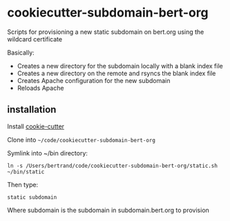# cookiecutter-subdomain-bert-org

Scripts for provisioning a new static subdomain on bert.org using the wildcard certificate

Basically:

* Creates a new directory for the subdomain locally with a blank index file
* Creates a new directory on the remote and rsyncs the blank index file
* Creates Apache configuration for the new subdomain
* Reloads Apache

## installation

Install [cookie-cutter](https://github.com/cookiecutter/cookiecutter)

Clone into `~/code/cookiecutter-subdomain-bert-org`

Symlink into ~/bin directory:

```
ln -s /Users/bertrand/code/cookiecutter-subdomain-bert-org/static.sh ~/bin/static
```

Then type:
```
static subdomain
```

Where subdomain is the subdomain in subdomain.bert.org to provision

